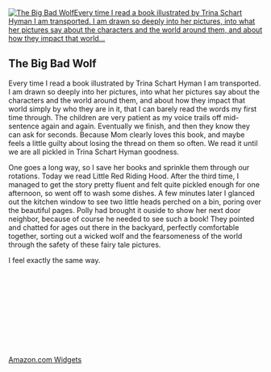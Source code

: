 <article class="post photo">
<a href="https://silverpip-blog.tumblr.com/image/49027689958">
<img alt="The Big Bad WolfEvery time I read a book illustrated by Trina Schart Hyman I am transported. I am drawn so deeply into her pictures, into what her pictures say about the characters and the world around them, and about how they impact that world..." src="https://64.media.tumblr.com/d40fcfc833e276dcd200608a5ed83029/tumblr_mlxhoom6Qo1qhgmvso1_1280.jpg"/>
</a>
<h2>The Big Bad Wolf</h2><p>Every time I read a book illustrated by Trina Schart Hyman I am transported. I am drawn so deeply into her pictures, into what her pictures say about the characters and the world around them, and about how they impact that world simply by who they are in it, that I can barely read the words my first time through. The children are very patient as my voice trails off mid-sentence again and again. Eventually we finish, and then they know they can ask for seconds. Because Mom clearly loves this book, and maybe feels a little guilty about losing the thread on them so often. We read it until we are all pickled in Trina Schart Hyman goodness.</p>One goes a long way, so I save her books and sprinkle them through our rotations. Today we read Little Red Riding Hood. After the third time, I managed to get the story pretty fluent and felt quite pickled enough for one afternoon, so went off to wash some dishes. A few minutes later I glanced out the kitchen window to see two little heads perched on a bin, poring over the beautiful pages. Polly had brought it ouside to show her next door neighbor, because of course he needed to see such a book! They pointed and chatted for ages out there in the backyard, perfectly comfortable together, sorting out a wicked wolf and the fearsomeness of the world through the safety of these fairy tale pictures.<p></p>I feel exactly the same way.
<p><object classid="denied:clsid:D27CDB6E-AE6D-11cf-96B8-444553540000" height="166" width="500"><param name="movie" value="http://ws.amazon.com/widgets/q?rt=tf_cw&amp;ServiceVersion=20070822&amp;MarketPlace=US&amp;ID=V20070822%2FUS%2Fsilverpip-20%2F8010%2F950ece0b-6787-4b83-825d-e4c919de490a&amp;Operation=GetDisplayTemplate"/><param name="quality" value="high"/><param name="bgcolor" value="#FFFFFF"/></object><a href="https://t.umblr.com/redirect?z=http%3A%2F%2Fws.amazon.com%2Fwidgets%2Fq%3Frt%3Dtf_cw%26ServiceVersion%3D20070822%26MarketPlace%3DUS%26ID%3DV20070822%252FUS%252Fsilverpip-20%252F8010%252F950ece0b-6787-4b83-825d-e4c919de490a%26Operation%3DNoScript&amp;t=MmMxZDZjNWVjYzkyYjBmYjk2NmRmM2I2YzFmNjQ3Yjk1NmI5OGVlYSx2NWdNaktkcA%3D%3D&amp;b=t%3A-FRRJFFsFlqSwS3J4sl53A&amp;p=https%3A%2F%2Fsilverpip-blog.tumblr.com%2Fpost%2F49027689958%2Fthe-big-bad-wolf&amp;m=1&amp;ts=1598221401">Amazon.com Widgets</a></p></article>